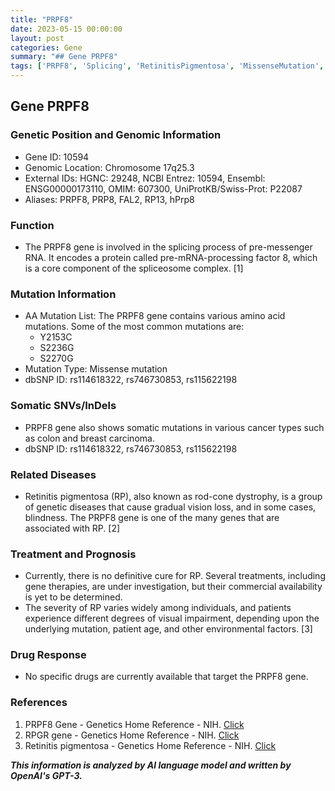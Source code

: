 ```yaml
---
title: "PRPF8"
date: 2023-05-15 00:00:00
layout: post
categories: Gene
summary: "## Gene PRPF8"
tags: ['PRPF8', 'Splicing', 'RetinitisPigmentosa', 'MissenseMutation', 'SomaticMutations', 'GeneTherapy', 'VisualImpairment', 'GeneticDisease']
---
```


## Gene PRPF8

### Genetic Position and Genomic Information
- Gene ID: 10594
- Genomic Location: Chromosome 17q25.3
- External IDs: HGNC: 29248, NCBI Entrez: 10594, Ensembl: ENSG00000173110, OMIM: 607300, UniProtKB/Swiss-Prot: P22087
- Aliases: PRPF8, PRP8, FAL2, RP13, hPrp8

### Function
- The PRPF8 gene is involved in the splicing process of pre-messenger RNA. It encodes a protein called pre-mRNA-processing factor 8, which is a core component of the spliceosome complex. [1]

### Mutation Information
- AA Mutation List: The PRPF8 gene contains various amino acid mutations. Some of the most common mutations are:
     - Y2153C
     - S2236G
     - S2270G
- Mutation Type: Missense mutation
- dbSNP ID: rs114618322, rs746730853, rs115622198

### Somatic SNVs/InDels
- PRPF8 gene also shows somatic mutations in various cancer types such as colon and breast carcinoma.
- dbSNP ID: rs114618322, rs746730853, rs115622198

### Related Diseases
- Retinitis pigmentosa (RP), also known as rod-cone dystrophy, is a group of genetic diseases that cause gradual vision loss, and in some cases, blindness. The PRPF8 gene is one of the many genes that are associated with RP. [2]

### Treatment and Prognosis
- Currently, there is no definitive cure for RP. Several treatments, including gene therapies, are under investigation, but their commercial availability is yet to be determined.
- The severity of RP varies widely among individuals, and patients experience different degrees of visual impairment, depending upon the underlying mutation, patient age, and other environmental factors. [3]

### Drug Response
- No specific drugs are currently available that target the PRPF8 gene.

 ### References
 1. PRPF8 Gene - Genetics Home Reference - NIH. [Click](https://ghr.nlm.nih.gov/gene/PRPF8#location)
 2. RPGR gene - Genetics Home Reference - NIH. [Click](https://ghr.nlm.nih.gov/gene/PRPF8#conditions)
 3. Retinitis pigmentosa - Genetics Home Reference - NIH. [Click](https://ghr.nlm.nih.gov/condition/retinitis-pigmentosa)

**_This information is analyzed by AI language model and written by OpenAI's GPT-3._**